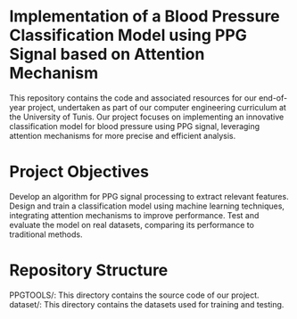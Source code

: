 # Implementation of a Blood Pressure Classification Model using PPG Signal based on Attention Mechanism
This repository contains the code and associated resources for our end-of-year project, undertaken as part of our computer engineering curriculum at the University of Tunis. Our project focuses on implementing an innovative classification model for blood pressure using PPG signal, leveraging attention mechanisms for more precise and efficient analysis.

# Project Objectives
Develop an algorithm for PPG signal processing to extract relevant features.
Design and train a classification model using machine learning techniques, integrating attention mechanisms to improve performance.
Test and evaluate the model on real datasets, comparing its performance to traditional methods.
# Repository Structure
PPGTOOLS/: This directory contains the source code of our project.
dataset/: This directory contains the datasets used for training and testing.
